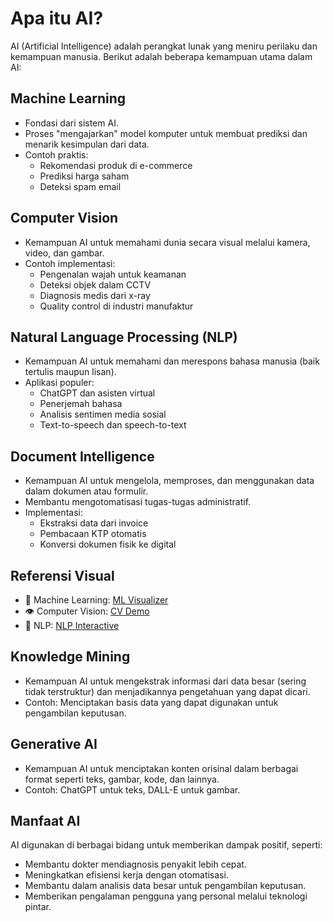 # Apa itu AI?
AI (Artificial Intelligence) adalah perangkat lunak yang meniru perilaku dan kemampuan manusia. Berikut adalah beberapa kemampuan utama dalam AI:

## Machine Learning
- Fondasi dari sistem AI.
- Proses "mengajarkan" model komputer untuk membuat prediksi dan menarik kesimpulan dari data.
- Contoh praktis: 
  - Rekomendasi produk di e-commerce
  - Prediksi harga saham
  - Deteksi spam email

## Computer Vision
- Kemampuan AI untuk memahami dunia secara visual melalui kamera, video, dan gambar.
- Contoh implementasi:
  - Pengenalan wajah untuk keamanan
  - Deteksi objek dalam CCTV
  - Diagnosis medis dari x-ray
  - Quality control di industri manufaktur

## Natural Language Processing (NLP)
- Kemampuan AI untuk memahami dan merespons bahasa manusia (baik tertulis maupun lisan).
- Aplikasi populer:
  - ChatGPT dan asisten virtual
  - Penerjemah bahasa
  - Analisis sentimen media sosial
  - Text-to-speech dan speech-to-text

## Document Intelligence
- Kemampuan AI untuk mengelola, memproses, dan menggunakan data dalam dokumen atau formulir.
- Membantu mengotomatisasi tugas-tugas administratif.
- Implementasi:
  - Ekstraksi data dari invoice
  - Pembacaan KTP otomatis
  - Konversi dokumen fisik ke digital

## Referensi Visual
- 🤖 Machine Learning: [ML Visualizer](https://playground.tensorflow.org)
- 👁️ Computer Vision: [CV Demo](https://teachablemachine.withgoogle.com)
- 💬 NLP: [NLP Interactive](https://nlp.stanford.edu/projects/glove)

## Knowledge Mining
- Kemampuan AI untuk mengekstrak informasi dari data besar (sering tidak terstruktur) dan menjadikannya pengetahuan yang dapat dicari.
- Contoh: Menciptakan basis data yang dapat digunakan untuk pengambilan keputusan.

## Generative AI
- Kemampuan AI untuk menciptakan konten orisinal dalam berbagai format seperti teks, gambar, kode, dan lainnya.
- Contoh: ChatGPT untuk teks, DALL-E untuk gambar.

## Manfaat AI
AI digunakan di berbagai bidang untuk memberikan dampak positif, seperti:
- Membantu dokter mendiagnosis penyakit lebih cepat.
- Meningkatkan efisiensi kerja dengan otomatisasi.
- Membantu dalam analisis data besar untuk pengambilan keputusan.
- Memberikan pengalaman pengguna yang personal melalui teknologi pintar.